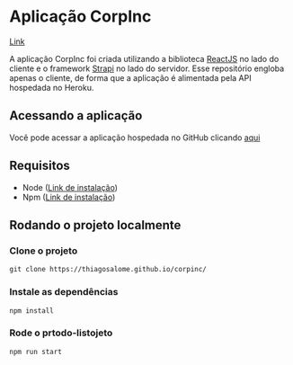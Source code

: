 # Aplicação CorpInc

[Link](https://thiagosalome.github.io/corpinc/)

A aplicação CorpInc foi criada utilizando a biblioteca [ReactJS](https://reactjs.org/) no lado do cliente e o framework [Strapi](https://strapi.io/) no lado do servidor. Esse repositório engloba apenas o cliente, de forma que a aplicação é alimentada pela API hospedada no Heroku.

## Acessando a aplicação

Você pode acessar a aplicação hospedada no GitHub clicando [aqui](https://thiagosalome.github.io/corpinc/)

## Requisitos

- Node ([Link de instalação](https://nodejs.org/en/download/))
- Npm ([Link de instalação](https://www.npmjs.com/get-npm))

## Rodando o projeto localmente

### Clone o projeto

`git clone https://thiagosalome.github.io/corpinc/`

### Instale as dependências

`npm install`

### Rode o prtodo-listojeto

`npm run start`
